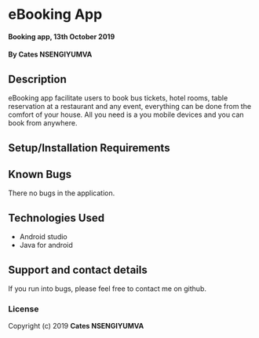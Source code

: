 # eBooking App
#### Booking app, 13th October 2019
#### By **Cates NSENGIYUMVA**
## Description
eBooking app facilitate users to book bus tickets, hotel rooms, table reservation at a restaurant and any event, everything can be done from the comfort of your house. All you need is a you mobile devices and you can book from anywhere.
## Setup/Installation Requirements


## Known Bugs
There no bugs in the application.
## Technologies Used
* Android studio
* Java for android
## Support and contact details
If you run into bugs, please feel free to contact me on github.
### License
Copyright (c) 2019 **Cates NSENGIYUMVA**